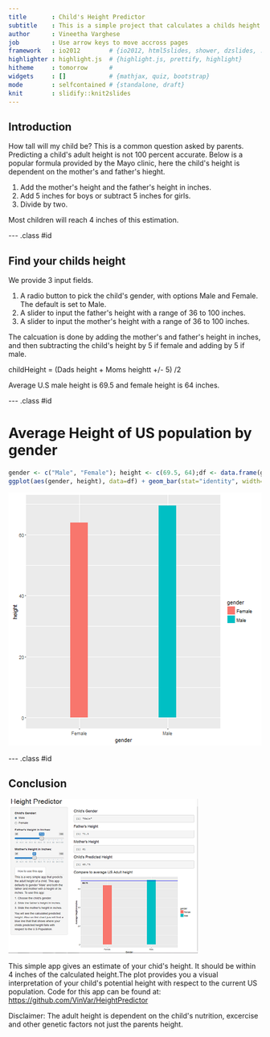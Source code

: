 ```yaml
---
title       : Child's Height Predictor
subtitle    : This is a simple project that calculates a childs height based on the parents height.
author      : Vineetha Varghese
job         : Use arrow keys to move accross pages
framework   : io2012        # {io2012, html5slides, shower, dzslides, ...}
highlighter : highlight.js  # {highlight.js, prettify, highlight}
hitheme     : tomorrow      # 
widgets     : []            # {mathjax, quiz, bootstrap}
mode        : selfcontained # {standalone, draft}
knit        : slidify::knit2slides
---
```


## Introduction

How tall will my child be? This is a common question asked by parents. Predicting a child's adult height is not 100 percent accurate. Below is a popular formula provided by the Mayo clinic, here the child's height is dependent on the mother's and father's hieght.

1. Add the mother's height and the father's height in inches.
2. Add 5 inches for boys or subtract 5 inches for girls.
3. Divide by two.

Most children will reach 4 inches of this estimation.


--- .class #id 

## Find your childs height

We provide 3 input fields.

1. A radio button to pick the child's gender, with options Male and Female. The default is set to Male.
2. A slider to input the father's height with a range of 36 to 100 inches.
3. A slider to input the mother's height with a range of 36 to 100 inches.

The calcuation is done by adding the mother's and father's height in inches, and then subtracting the child's height by 5 if female and adding by 5 if male.

childHeight = (Dads height + Moms heightt +/- 5) /2
                
Average U.S male height is 69.5 and female height is 64 inches.

--- .class #id 

# Average Height of US population by gender


```r
gender <- c("Male", "Female"); height <- c(69.5, 64);df <- data.frame(gender, height)
ggplot(aes(gender, height), data=df) + geom_bar(stat="identity", width=0.2,aes(fill=gender)) 
```

![plot of chunk unnamed-chunk-2](assets/fig/unnamed-chunk-2-1.png)


--- .class #id 

## Conclusion

![app](app.png)

This simple app gives an estimate of your chid's height. It should be within 4 inches of the calculated height.The plot provides you a visual interpretation of your child's potential height with respect to the current US population. Code for this app can be found at: https://github.com/VinVar/HeightPredictor

Disclaimer: The adult height is dependent on the child's nutrition, excercise and other genetic factors not just the parents height.


